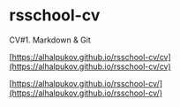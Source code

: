 # rsschool-cv
CV#1. Markdown &amp; Git


[https://alhalpukov.github.io/rsschool-cv/cv](https://alhalpukov.github.io/rsschool-cv/cv)



[https://alhalpukov.github.io/rsschool-cv/](https://alhalpukov.github.io/rsschool-cv/)